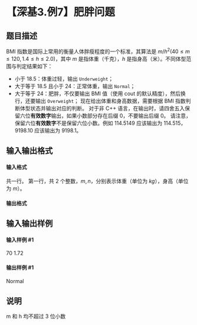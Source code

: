 
# 【深基3.例7】肥胖问题
## 题目描述
BMI 指数是国际上常用的衡量人体胖瘦程度的一个标准，其算法是 $m/h^2(40\le m \le 120, 1.4 \le h \le 2.0)$，其中 $m$ 是指体重（千克），$h$ 是指身高（米）。不同体型范围与判定结果如下：
- 小于 18.5：体重过轻，输出 `Underweight`；
- 大于等于 18.5 且小于 24：正常体重，输出 `Normal`；
- 大于等于 24：肥胖，不仅要输出 BMI 值（使用 cout 的默认精度），然后换行，还要输出 `Overweight`；
现在给出体重和身高数据，需要根据 BMI 指数判断体型状态并输出对应的判断。
对于非 C++ 语言，在输出时，请四舍五入保留六位**有效数字**输出，如果小数部分存在后缀 $0$，不要输出后缀 $0$。
请注意，保留六位**有效数字**不是保留六位小数。例如 $114.5149$ 应该输出为 $114.515$，$9198.10$ 应该输出为 $9198.1$。
## 输入输出格式
#### 输入格式

共一行。
第一行，共 $2$ 个整数，$m,n$，分别表示体重（单位为 $kg$），身高（单位为 $m$）。
#### 输出格式


## 输入输出样例
#### 输入样例 #1
70 1.72
#### 输出样例 #1
Normal
## 说明
m 和 h 均不超过 3 位小数
